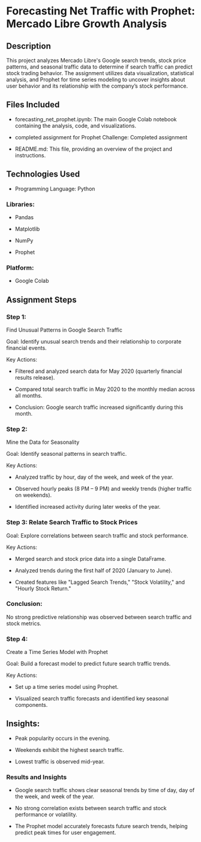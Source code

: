 # Forecasting Net Traffic with Prophet: Mercado Libre Growth Analysis

## Description

This project analyzes Mercado Libre's Google search trends, stock price patterns, and seasonal traffic data to determine if search traffic can predict stock trading behavior. The assignment utilizes data visualization, statistical analysis, and Prophet for time series modeling to uncover insights about user behavior and its relationship with the company’s stock performance.

## Files Included

- forecasting_net_prophet.ipynb: The main Google Colab notebook containing the analysis, code, and visualizations.

- completed assignment for Prophet Challenge: Completed assignment
  
- README.md: This file, providing an overview of the project and instructions.

## Technologies Used

- Programming Language: Python

### Libraries:

- Pandas

- Matplotlib

- NumPy

- Prophet

### Platform: 

- Google Colab
  

## Assignment Steps

### Step 1: 

Find Unusual Patterns in Google Search Traffic

Goal: Identify unusual search trends and their relationship to corporate financial events.

Key Actions:

- Filtered and analyzed search data for May 2020 (quarterly financial results release).

- Compared total search traffic in May 2020 to the monthly median across all months.

- Conclusion: Google search traffic increased significantly during this month.

### Step 2: 

Mine the Data for Seasonality

Goal: Identify seasonal patterns in search traffic.

Key Actions:

- Analyzed traffic by hour, day of the week, and week of the year.

- Observed hourly peaks (8 PM – 9 PM) and weekly trends (higher traffic on weekends).

- Identified increased activity during later weeks of the year.

### Step 3: Relate Search Traffic to Stock Prices

Goal: Explore correlations between search traffic and stock performance.

Key Actions:

- Merged search and stock price data into a single DataFrame.

- Analyzed trends during the first half of 2020 (January to June).

- Created features like "Lagged Search Trends," "Stock Volatility," and "Hourly Stock Return."

### Conclusion: 

No strong predictive relationship was observed between search traffic and stock metrics.

### Step 4: 

Create a Time Series Model with Prophet

Goal: Build a forecast model to predict future search traffic trends.

Key Actions:

- Set up a time series model using Prophet.

- Visualized search traffic forecasts and identified key seasonal components.

## Insights:

- Peak popularity occurs in the evening.
  
- Weekends exhibit the highest search traffic.

- Lowest traffic is observed mid-year.

### Results and Insights

- Google search traffic shows clear seasonal trends by time of day, day of the week, and week of the year.

- No strong correlation exists between search traffic and stock performance or volatility.

- The Prophet model accurately forecasts future search trends, helping predict peak times for user engagement.
